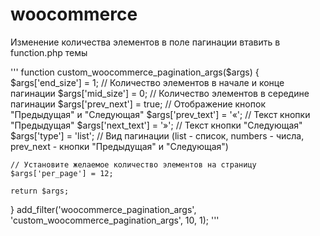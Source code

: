 # woocommerce
Изменение количества элементов в поле пагинации
втавить в function.php темы

'''
function custom_woocommerce_pagination_args($args) {
    $args['end_size'] = 1; // Количество элементов в начале и конце пагинации
    $args['mid_size'] = 0; // Количество элементов в середине пагинации
    $args['prev_next'] = true; // Отображение кнопок "Предыдущая" и "Следующая"
    $args['prev_text'] = '&laquo;'; // Текст кнопки "Предыдущая"
    $args['next_text'] = '&raquo;'; // Текст кнопки "Следующая"
    $args['type'] = 'list'; // Вид пагинации (list - список, numbers - числа, prev_next - кнопки "Предыдущая" и "Следующая")

    // Установите желаемое количество элементов на страницу
    $args['per_page'] = 12;

    return $args;
}
add_filter('woocommerce_pagination_args', 'custom_woocommerce_pagination_args', 10, 1);
'''
